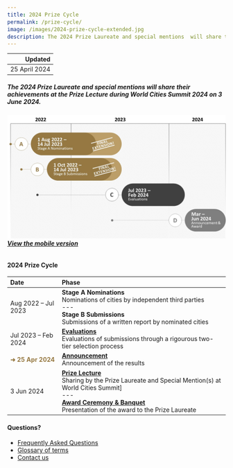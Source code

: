 ```yaml
---
title: 2024 Prize Cycle
permalink: /prize-cycle/
image: /images/2024-prize-cycle-extended.jpg
description: The 2024 Prize Laureate and special mentions  will share their achievements at the Prize Lecture during World Cities Summit 2024 on 3 June 2024.
---
```


| Updated |
|---:|
| 25 April 2024 |

##### The 2024 Prize Laureate and special mentions  will share their achievements at the Prize Lecture during World Cities Summit 2024 on 3 June 2024.

###### ![2024 Prize cycle](/images/2024-prize-cycle-extended.jpg)**[View the mobile version](/images/2024-prize-cycle-mobile-extended.jpg/)**

#### **2024 Prize Cycle**

| Date | Phase |
| :--- | :--- |
| Aug 2022 – Jul 2023 | **Stage A Nominations** <br> Nominations of cities by independent third parties <br> --- <br> **Stage B Submissions** <br> Submissions of a written report by nominated cities |
| Jul 2023 – Feb 2024 | **[Evaluations](/evaluations/)** <br> Evaluations of submissions through a rigourous two-tier selection process |
| <font color="#967942"><b>➜ 25 Apr 2024</b></font> | **[Announcement](/award/)** <br> Announcement of the results |
| 3 Jun 2024 | **[Prize Lecture](/award/)** <br> Sharing by the Prize Laureate and Special Mention(s) at World Cities Summit] <br> --- <br> **[Award Ceremony & Banquet](/award/)** <br> Presentation of the award to the Prize Laureate |

#### **Questions?**

- [Frequently Asked Questions](/faq/)
- [Glossary of terms](/glossary/)
- [Contact us](/feedback/)
